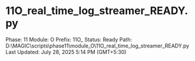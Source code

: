 # 11O_real_time_log_streamer_READY.py

Phase: 11
Module: O
Prefix: 11O_
Status: Ready
Path: D:\MAGIC\scripts\phase11\module_O\11O_real_time_log_streamer_READY.py
Last Updated: July 28, 2025 5:14 PM (GMT+5:30)